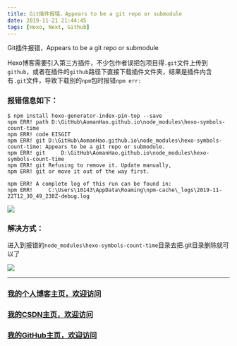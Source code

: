 ```yaml
---
title: Git插件报错，Appears to be a git repo or submodule
date: 2019-11-21 21:44:45
tags: [Hexo, Next, Github]
---
```


Git插件报错，Appears to be a git repo or submodule
<!--more-->

Hexo博客需要引入第三方插件，不少包作者误把包项目得`.git`文件上传到`github`，或者在插件的`github`路径下直接下载插件文件夹，结果是插件内含有`.git`文件，导致下载别的`npm`包时报错`npm err:`

### 报错信息如下：
```
$ npm install hexo-generator-index-pin-top --save                                            npm ERR! path D:\GitHub\AomanHao.github.io\node_modules\hexo-symbols-count-time
npm ERR! code EISGIT
npm ERR! git D:\GitHub\AomanHao.github.io\node_modules\hexo-symbols-count-time: Appears to be a git repo or submodule.
npm ERR! git     D:\GitHub\AomanHao.github.io\node_modules\hexo-symbols-count-time
npm ERR! git Refusing to remove it. Update manually,
npm ERR! git or move it out of the way first.

npm ERR! A complete log of this run can be found in:
npm ERR!     C:\Users\10143\AppData\Roaming\npm-cache\_logs\2019-11-22T12_30_49_238Z-debug.log
```


![](https://img-blog.nos-eastchina1.126.net/blog/git_error_repo.png)
### 解决方式：


进入到报错的`node_modules\hexo-symbols-count-time`目录去把.git目录删除就可以了

![](https://img-blog.nos-eastchina1.126.net/blog/git_error_repo1.png)

---

### [我的个人博客主页，欢迎访问](http://www.aomanhao.top/)
### [我的CSDN主页，欢迎访问](https://blog.csdn.net/Aoman_Hao)
### [我的GitHub主页，欢迎访问](https://github.com/AomanHao)


